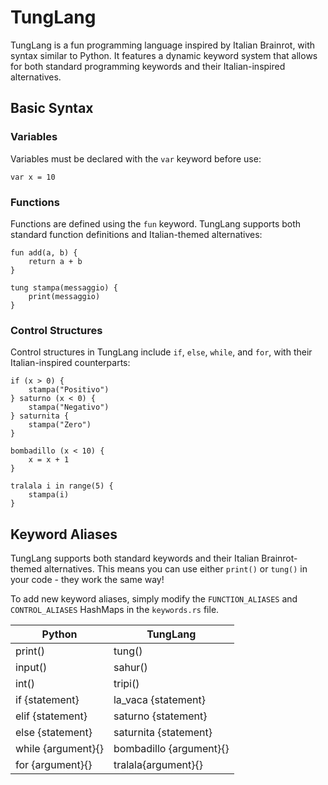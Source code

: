 # TungLang

TungLang is a fun programming language inspired by Italian Brainrot, with syntax similar to Python. It features a dynamic keyword system that allows for both standard programming keywords and their Italian-inspired alternatives.

## Basic Syntax

### Variables

Variables must be declared with the `var` keyword before use:

```tung
var x = 10
```

### Functions

Functions are defined using the `fun` keyword. TungLang supports both standard function definitions and Italian-themed alternatives:

```tung
fun add(a, b) {
    return a + b
}

tung stampa(messaggio) {
    print(messaggio)
}
```

### Control Structures

Control structures in TungLang include `if`, `else`, `while`, and `for`, with their Italian-inspired counterparts:

```tung
if (x > 0) {
    stampa("Positivo")
} saturno (x < 0) {
    stampa("Negativo")
} saturnita {
    stampa("Zero")
}

bombadillo (x < 10) {
    x = x + 1
}

tralala i in range(5) {
    stampa(i)
}
```

## Keyword Aliases

TungLang supports both standard keywords and their Italian Brainrot-themed alternatives. This means you can use either `print()` or `tung()` in your code - they work the same way!

To add new keyword aliases, simply modify the `FUNCTION_ALIASES` and `CONTROL_ALIASES` HashMaps in the `keywords.rs` file.

| Python            | TungLang                |
| ----------------- | ---------------------   |
| print()           | tung()                  |
| input()           | sahur()                 |
| int()             | tripi()                 |
| if {statement}    | la_vaca {statement}     |
| elif {statement}  | saturno {statement}     |
| else {statement}  | saturnita {statement}   |
| while {argument}{}| bombadillo {argument}{} |
| for {argument}{}  | tralala{argument}{}     |

